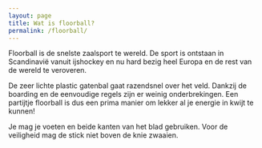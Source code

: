 ```yaml
---
layout: page
title: Wat is floorball?
permalink: /floorball/
---
```


Floorball is de snelste zaalsport te wereld. De sport is ontstaan in Scandinavië vanuit ijshockey en nu hard bezig heel Europa en de rest van de wereld te veroveren. 

De zeer lichte plastic gatenbal gaat razendsnel over het veld. Dankzij de boarding en de eenvoudige regels zijn er weinig onderbrekingen. Een partijtje floorball is dus een prima manier om lekker al je energie in kwijt te kunnen!

Je mag je voeten en beide kanten van het blad gebruiken. Voor de veiligheid mag de stick niet boven de knie zwaaien. 
